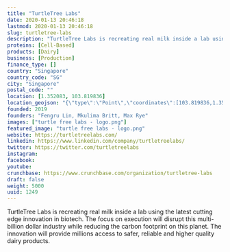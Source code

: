 ```yaml
---
title: "TurtleTree Labs"
date: 2020-01-13 20:46:18
lastmod: 2020-01-13 20:46:18
slug: turtletree-labs
description: "TurtleTree Labs is recreating real milk inside a lab using the latest cutting edge innovation in biotech. The focus on execution will disrupt this multi-billion dollar industry while reducing the carbon footprint on this planet. The innovation will provide millions access to safer, reliable and higher quality dairy products."
proteins: [Cell-Based]
products: [Dairy]
business: [Production]
finance_type: []
country: "Singapore"
country_code: "SG"
city: "Singapore"
postal_code: ""
location: [1.352083, 103.819836]
location_geojson: "{\"type\":\"Point\",\"coordinates\":[103.819836,1.352083]}"
founded: 2019
founders: "Fengru Lin, Mkulima Britt, Max Rye"
images: ["turtle free labs - logo.png"]
featured_image: "turtle free labs - logo.png"
website: https://turtletreelabs.com/
linkedin: https://www.linkedin.com/company/turtletreelabs/
twitter: https://twitter.com/turtletreelabs
instagram: 
facebook: 
youtube: 
crunchbase: https://www.crunchbase.com/organization/turtletree-labs
draft: false
weight: 5000
uuid: 1249
---
```

TurtleTree Labs is recreating real milk inside a lab using the latest cutting edge innovation in biotech. The focus on execution will disrupt this multi-billion dollar industry while reducing the carbon footprint on this planet. The innovation will provide millions access to safer, reliable and higher quality dairy products.
